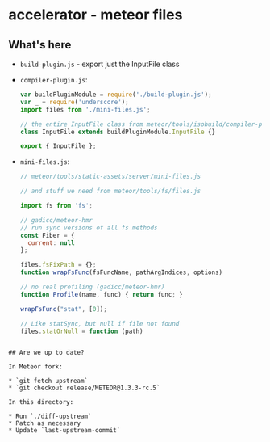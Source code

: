 # accelerator - meteor files

## What's here

* `build-plugin.js` - export just the InputFile class

* `compiler-plugin.js`:

  ```js
  var buildPluginModule = require('./build-plugin.js');
  var _ = require('underscore');
  import files from './mini-files.js';

  // the entire InputFile class from meteor/tools/isobuild/compiler-plugin.js
  class InputFile extends buildPluginModule.InputFile {}

  export { InputFile };
  ```

* `mini-files.js`:

  ```js
  // meteor/tools/static-assets/server/mini-files.js

  // and stuff we need from meteor/tools/fs/files.js

  import fs from 'fs';

  // gadicc/meteor-hmr
  // run sync versions of all fs methods
  const Fiber = {
    current: null
  };

  files.fsFixPath = {};
  function wrapFsFunc(fsFuncName, pathArgIndices, options)

  // no real profiling (gadicc/meteor-hmr)
  function Profile(name, func) { return func; }

  wrapFsFunc("stat", [0]);

  // Like statSync, but null if file not found
  files.statOrNull = function (path)
```

## Are we up to date?

In Meteor fork:

* `git fetch upstream`
* `git checkout release/METEOR@1.3.3-rc.5`

In this directory:

* Run `./diff-upstream`
* Patch as necessary
* Update `last-upstream-commit`
